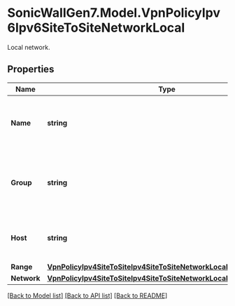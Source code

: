 # SonicWallGen7.Model.VpnPolicyIpv6Ipv6SiteToSiteNetworkLocal
Local network.

## Properties

Name | Type | Description | Notes
------------ | ------------- | ------------- | -------------
**Name** | **string** | Configure the local network to named address object. | [optional] 
**Group** | **string** | Configure the local network to named address object group. | [optional] 
**Host** | **string** | Configure the local network to host address. | [optional] 
**Range** | [**VpnPolicyIpv4SiteToSiteIpv4SiteToSiteNetworkLocalRangeRange**](VpnPolicyIpv4SiteToSiteIpv4SiteToSiteNetworkLocalRangeRange.md) |  | [optional] 
**Network** | [**VpnPolicyIpv4SiteToSiteIpv4SiteToSiteNetworkLocalNetworkNetwork**](VpnPolicyIpv4SiteToSiteIpv4SiteToSiteNetworkLocalNetworkNetwork.md) |  | [optional] 

[[Back to Model list]](../README.md#documentation-for-models) [[Back to API list]](../README.md#documentation-for-api-endpoints) [[Back to README]](../README.md)

